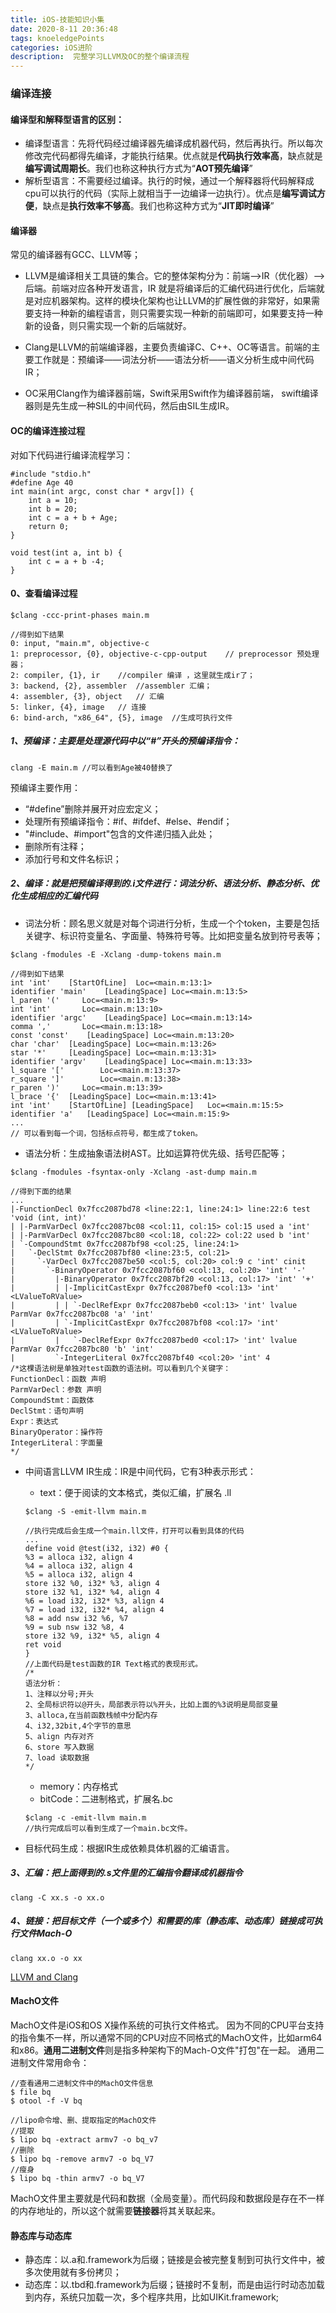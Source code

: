 ```yaml
---
title: iOS-技能知识小集
date: 2020-8-11 20:36:48
tags: knoeledgePoints
categories: iOS进阶
description:  完整学习LLVM及OC的整个编译流程
---
```


### 编译连接
#### 编译型和解释型语言的区别：
* 编译型语言：先将代码经过编译器先编译成机器代码，然后再执行。所以每次修改完代码都得先编译，才能执行结果。优点就是**代码执行效率高**，缺点就是**编写调试周期长**。我们也称这种执行方式为“**AOT预先编译**”
* 解析型语言：不需要经过编译。执行的时候，通过一个解释器将代码解释成cpu可以执行的代码（实际上就相当于一边编译一边执行）。优点是**编写调试方便**，缺点是**执行效率不够高**。我们也称这种方式为“**JIT即时编译**”

#### 编译器
常见的编译器有GCC、LLVM等；
* LLVM是编译相关工具链的集合。它的整体架构分为：前端——>IR（优化器）——>后端。前端对应各种开发语言，IR 就是将编译后的汇编代码进行优化，后端就是对应机器架构。这样的模块化架构也让LLVM的扩展性做的非常好，如果需要支持一种新的编程语言，则只需要实现一种新的前端即可，如果要支持一种新的设备，则只需实现一个新的后端就好。
* Clang是LLVM的前端编译器，主要负责编译C、C++、OC等语言。前端的主要工作就是：预编译——词法分析——语法分析——语义分析生成中间代码IR；


* OC采用Clang作为编译器前端，Swift采用Swift作为编译器前端，
  swift编译器则是先生成一种SIL的中间代码，然后由SIL生成IR。

#### OC的编译连接过程
对如下代码进行编译流程学习：
```
#include "stdio.h"
#define Age 40
int main(int argc, const char * argv[]) {
    int a = 10;
    int b = 20;
    int c = a + b + Age;
    return 0;
}

void test(int a, int b) {
    int c = a + b -4;
}
```
#### 0、查看编译过程
```
$clang -ccc-print-phases main.m

//得到如下结果
0: input, "main.m", objective-c
1: preprocessor, {0}, objective-c-cpp-output  	// preprocessor 预处理器；
2: compiler, {1}, ir	//compiler 编译 ，这里就生成ir了；
3: backend, {2}, assembler	//assembler 汇编；
4: assembler, {3}, object	// 汇编 
5: linker, {4}, image	// 连接
6: bind-arch, "x86_64", {5}, image 	//生成可执行文件
```


##### 1、**预编译**：主要是处理源代码中以“#”开头的预编译指令：
```
clang -E main.m //可以看到Age被40替换了
```
预编译主要作用：
* “#define”删除并展开对应宏定义；
* 处理所有预编译指令：#if、#ifdef、#else、#endif；
* "#include、#import"包含的文件递归插入此处；
* 删除所有注释；
* 添加行号和文件名标识；
##### 2、**编译**：就是把预编译得到的.i文件进行：词法分析、语法分析、静态分析、优化生成相应的汇编代码
* 词法分析：顾名思义就是对每个词进行分析，生成一个个token，主要是包括关键字、标识符变量名、字面量、特殊符号等。比如把变量名放到符号表等；
```
$clang -fmodules -E -Xclang -dump-tokens main.m

//得到如下结果
int 'int'	 [StartOfLine]	Loc=<main.m:13:1>
identifier 'main'	 [LeadingSpace]	Loc=<main.m:13:5>
l_paren '('		Loc=<main.m:13:9>
int 'int'		Loc=<main.m:13:10>
identifier 'argc'	 [LeadingSpace]	Loc=<main.m:13:14>
comma ','		Loc=<main.m:13:18>
const 'const'	 [LeadingSpace]	Loc=<main.m:13:20>
char 'char'	 [LeadingSpace]	Loc=<main.m:13:26>
star '*'	 [LeadingSpace]	Loc=<main.m:13:31>
identifier 'argv'	 [LeadingSpace]	Loc=<main.m:13:33>
l_square '['		Loc=<main.m:13:37>
r_square ']'		Loc=<main.m:13:38>
r_paren ')'		Loc=<main.m:13:39>
l_brace '{'	 [LeadingSpace]	Loc=<main.m:13:41>
int 'int'	 [StartOfLine] [LeadingSpace]	Loc=<main.m:15:5>
identifier 'a'	 [LeadingSpace]	Loc=<main.m:15:9>
...  
// 可以看到每一个词，包括标点符号，都生成了token。 
```
* 语法分析：生成抽象语法树AST。比如运算符优先级、括号匹配等；
```
$clang -fmodules -fsyntax-only -Xclang -ast-dump main.m

//得到下面的结果
...
|-FunctionDecl 0x7fcc2087bd78 <line:22:1, line:24:1> line:22:6 test 'void (int, int)'
| |-ParmVarDecl 0x7fcc2087bc08 <col:11, col:15> col:15 used a 'int'
| |-ParmVarDecl 0x7fcc2087bc80 <col:18, col:22> col:22 used b 'int'
| `-CompoundStmt 0x7fcc2087bf98 <col:25, line:24:1>
|   `-DeclStmt 0x7fcc2087bf80 <line:23:5, col:21>
|     `-VarDecl 0x7fcc2087be50 <col:5, col:20> col:9 c 'int' cinit
|       `-BinaryOperator 0x7fcc2087bf60 <col:13, col:20> 'int' '-'
|         |-BinaryOperator 0x7fcc2087bf20 <col:13, col:17> 'int' '+'
|         | |-ImplicitCastExpr 0x7fcc2087bef0 <col:13> 'int' <LValueToRValue>
|         | | `-DeclRefExpr 0x7fcc2087beb0 <col:13> 'int' lvalue ParmVar 0x7fcc2087bc08 'a' 'int'
|         | `-ImplicitCastExpr 0x7fcc2087bf08 <col:17> 'int' <LValueToRValue>
|         |   `-DeclRefExpr 0x7fcc2087bed0 <col:17> 'int' lvalue ParmVar 0x7fcc2087bc80 'b' 'int'
|         `-IntegerLiteral 0x7fcc2087bf40 <col:20> 'int' 4
/*这棵语法树是单独对test函数的语法树。可以看到几个关键字：
FunctionDecl：函数 声明
ParmVarDecl：参数 声明
CompoundStmt：函数体
DeclStmt：语句声明
Expr：表达式
BinaryOperator：操作符
IntegerLiteral：字面量
*/
```

* 中间语言LLVM IR生成：IR是中间代码，它有3种表示形式：
	* text：便于阅读的文本格式，类似汇编，扩展名 .ll
	```
	$clang -S -emit-llvm main.m
	
	//执行完成后会生成一个main.ll文件，打开可以看到具体的代码
	...
	define void @test(i32, i32) #0 {
  	%3 = alloca i32, align 4
  	%4 = alloca i32, align 4
  	%5 = alloca i32, align 4
  	store i32 %0, i32* %3, align 4
  	store i32 %1, i32* %4, align 4
  	%6 = load i32, i32* %3, align 4
  	%7 = load i32, i32* %4, align 4
  	%8 = add nsw i32 %6, %7
  	%9 = sub nsw i32 %8, 4
  	store i32 %9, i32* %5, align 4
  	ret void
	}
	//上面代码是test函数的IR Text格式的表现形式。
	/*
	语法分析：
	1、注释以分号;开头
	2、全局标识符以@开头，局部表示符以%开头，比如上面的%3说明是局部变量
	3、alloca,在当前函数栈帧中分配内存
	4、i32,32bit,4个字节的意思
	5、align 内存对齐
	6、store 写入数据
	7、load 读取数据  
	*/
  ```
    * memory：内存格式
    * bitCode：二进制格式，扩展名.bc 
    ```
    $clang -c -emit-llvm main.m
    //执行完成后可以看到生成了一个main.bc文件。
    ```

* 目标代码生成：根据IR生成依赖具体机器的汇编语言。

##### 3、**汇编**：把上面得到的.s文件里的汇编指令翻译成机器指令
```
clang -C xx.s -o xx.o
```
##### 4、**链接**：把目标文件（一个或多个）和需要的库（静态库、动态库）链接成可执行文件Mach-O
```
clang xx.o -o xx
```

[LLVM and Clang](https://www.jianshu.com/p/037fb5002b77)
#### MachO文件
MachO文件是iOS和OS X操作系统的可执行文件格式。
因为不同的CPU平台支持的指令集不一样，所以通常不同的CPU对应不同格式的MachO文件，比如arm64和x86。**通用二进制文件**则是指多种架构下的Mach-O文件"打包"在一起。
通用二进制文件常用命令：
```
//查看通用二进制文件中的MachO文件信息
$ file bq 
$ otool -f -V bq

//lipo命令增、删、提取指定的MachO文件
//提取
$ lipo bq -extract armv7 -o bq_v7
//删除
$ lipo bq -remove armv7 -o bq_V7
//瘦身
$ lipo bq -thin armv7 -o bq_V7
```
MachO文件里主要就是代码和数据（全局变量）。而代码段和数据段是存在不一样的内存地址的，所以这个就需要**链接器**将其关联起来。

#### 静态库与动态库
* 静态库：以.a和.framework为后缀；链接是会被完整复制到可执行文件中，被多次使用就有多份拷贝；
* 动态库：以.tbd和.framework为后缀；链接时不复制，而是由运行时动态加载到内存，系统只加载一次，多个程序共用，比如UIKit.framework;